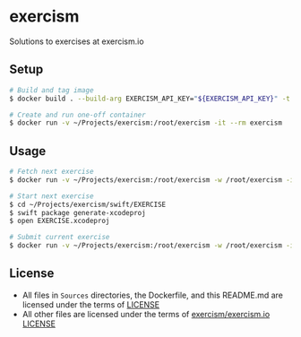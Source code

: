 # exercism

Solutions to exercises at exercism.io

## Setup

```Bash
# Build and tag image
$ docker build . --build-arg EXERCISM_API_KEY="${EXERCISM_API_KEY}" -t exercism

# Create and run one-off container
$ docker run -v ~/Projects/exercism:/root/exercism -it --rm exercism
```

## Usage

```Bash
# Fetch next exercise
$ docker run -v ~/Projects/exercism:/root/exercism -w /root/exercism -it --rm exercism fetch swift

# Start next exercise
$ cd ~/Projects/exercism/swift/EXERCISE
$ swift package generate-xcodeproj
$ open EXERCISE.xcodeproj

# Submit current exercise
$ docker run -v ~/Projects/exercism:/root/exercism -w /root/exercism -it --rm exercism submit swift/EXERCISE/Sources/EXERCISE.swift
```

## License

- All files in `Sources` directories, the Dockerfile, and this README.md are licensed under the terms of [LICENSE](LICENSE)
- All other files are licensed under the terms of [exercism/exercism.io LICENSE](https://github.com/exercism/exercism.io/blob/master/LICENSE)
